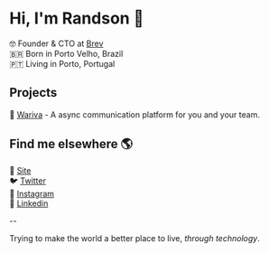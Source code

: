# Hi, I'm **Randson** 👋

🤓 Founder & CTO at [Brev](https://brev.app) <br />
🇧🇷 Born in Porto Velho, Brazil <br />
🇵🇹 Living in Porto, Portugal <br />

## Projects

🥇 [Wariva](https://github.com/wariva/wariva) - A async communication platform for you and your team.

## Find me elsewhere 🌎

🚀 [Site](https://rands0n.com) <br>
🐦 [Twitter](https://twitter.com/rands0n) <br>
📸 [Instagram](https://instagram.com/rands0n) <br>
💼 [Linkedin](https://linkedin.com/in/rands0n)

--

Trying to make the world a better place to live, _through technology_.
